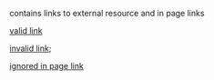 contains links to external resource and in page links

[valid link](https://www.edmondscommerce.co.uk)

[invalid link](https://httpstat.us/404);

[ignored in page link](#link-target-not-validated)
